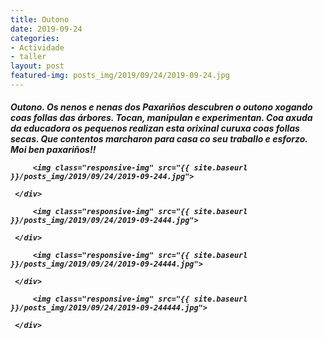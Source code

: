 ```yaml
---
title: Outono
date: 2019-09-24
categories:
- Actividade
- taller
layout: post
featured-img: posts_img/2019/09/24/2019-09-24.jpg
---
```

 <h5 class="center header text_h2">
Outono.
 <!--more-->
Os nenos e nenas dos Paxariños descubren o outono xogando coas follas das árbores. Tocan, manipulan e experimentan.
Coa axuda da educadora os pequenos realizan esta orixinal curuxa coas follas secas. Que contentos marcharon para casa co seu traballo e esforzo. Moi ben paxariños!!


<div class="row">
     <div class="col s12 m4">
	 
         <img class="responsive-img" src="{{ site.baseurl }}/posts_img/2019/09/24/2019-09-244.jpg">
		 
     </div>
<div class="col s12 m4">
	 
         <img class="responsive-img" src="{{ site.baseurl }}/posts_img/2019/09/24/2019-09-2444.jpg">
		 
     </div>
<div class="col s12 m4">
	 
         <img class="responsive-img" src="{{ site.baseurl }}/posts_img/2019/09/24/2019-09-24444.jpg">
		 
     </div>
<div class="col s12 m4">
	 
         <img class="responsive-img" src="{{ site.baseurl }}/posts_img/2019/09/24/2019-09-244444.jpg">
		 
     </div>

	   
  
 
 
 

